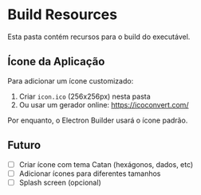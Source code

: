 # Build Resources

Esta pasta contém recursos para o build do executável.

## Ícone da Aplicação

Para adicionar um ícone customizado:

1. Criar `icon.ico` (256x256px) nesta pasta
2. Ou usar um gerador online: https://icoconvert.com/

Por enquanto, o Electron Builder usará o ícone padrão.

## Futuro

- [ ] Criar ícone com tema Catan (hexágonos, dados, etc)
- [ ] Adicionar ícones para diferentes tamanhos
- [ ] Splash screen (opcional)
